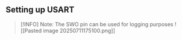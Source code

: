 ## Setting up USART

>[!INFO] Note:
>The SWO pin can be used for logging purposes
![[Pasted image 20250711175100.png]]
